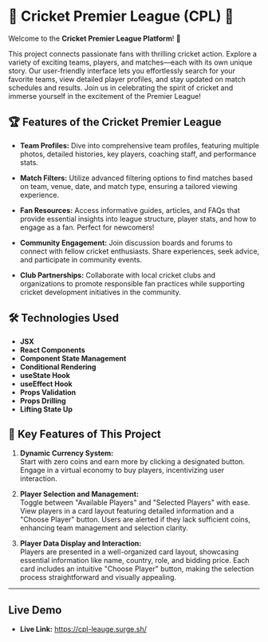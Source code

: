 # 🌟 Cricket Premier League (CPL) 🌟

Welcome to the **Cricket Premier League Platform**! 🏏

This project connects passionate fans with thrilling cricket action. Explore a variety of exciting teams, players, and matches—each with its own unique story. Our user-friendly interface lets you effortlessly search for your favorite teams, view detailed player profiles, and stay updated on match schedules and results. Join us in celebrating the spirit of cricket and immerse yourself in the excitement of the Premier League!

## 🏆 Features of the Cricket Premier League

- **Team Profiles:** Dive into comprehensive team profiles, featuring multiple photos, detailed histories, key players, coaching staff, and performance stats.

- **Match Filters:** Utilize advanced filtering options to find matches based on team, venue, date, and match type, ensuring a tailored viewing experience.

- **Fan Resources:** Access informative guides, articles, and FAQs that provide essential insights into league structure, player stats, and how to engage as a fan. Perfect for newcomers!

- **Community Engagement:** Join discussion boards and forums to connect with fellow cricket enthusiasts. Share experiences, seek advice, and participate in community events.

- **Club Partnerships:** Collaborate with local cricket clubs and organizations to promote responsible fan practices while supporting cricket development initiatives in the community.

## 🛠 Technologies Used

- **JSX**
- **React Components**
- **Component State Management**
- **Conditional Rendering**
- **useState Hook**
- **useEffect Hook**
- **Props Validation**
- **Props Drilling**
- **Lifting State Up**

## 🌟 Key Features of This Project

1. **Dynamic Currency System:**  
   Start with zero coins and earn more by clicking a designated button. Engage in a virtual economy to buy players, incentivizing user interaction.

2. **Player Selection and Management:**  
   Toggle between "Available Players" and "Selected Players" with ease. View players in a card layout featuring detailed information and a "Choose Player" button. Users are alerted if they lack sufficient coins, enhancing team management and selection clarity.

3. **Player Data Display and Interaction:**  
   Players are presented in a well-organized card layout, showcasing essential information like name, country, role, and bidding price. Each card includes an intuitive "Choose Player" button, making the selection process straightforward and visually appealing.

---


## Live Demo 

- **Live Link:** https://cpl-leauge.surge.sh/


